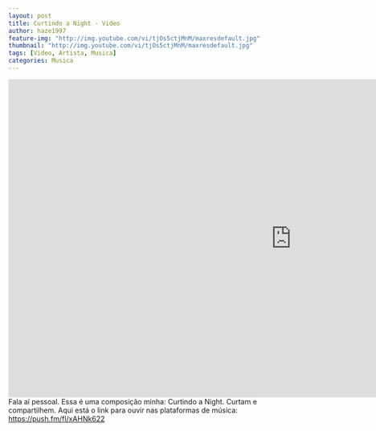 ```yaml
---
layout: post
title: Curtindo a Night - Video
author: haze1997
feature-img: "http://img.youtube.com/vi/tjOs5ctjMnM/maxresdefault.jpg"
thumbnail: "http://img.youtube.com/vi/tjOs5ctjMnM/maxresdefault.jpg"
tags: [Video, Artista, Musica]
categories: Musica
---
```


<iframe width="1125" height="633" src="https://www.youtube.com/embed/tjOs5ctjMnM" title="Só queria saber - Jessé Schardosim" frameborder="0" allow="accelerometer; autoplay; clipboard-write; encrypted-media; gyroscope; picture-in-picture; web-share" allowfullscreen></iframe>  
Fala aí pessoal. Essa é uma composição minha: Curtindo a Night. Curtam e compartilhem.  
Aqui está o link para ouvir nas plataformas de música: <a href="https://push.fm/fl/xAHNk622" target="_blank">https://push.fm/fl/xAHNk622</a>
